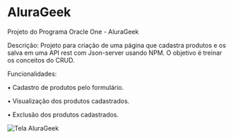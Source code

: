 # AluraGeek
Projeto do Programa Oracle One - AluraGeek

Descrição: 
Projeto para criação de uma página que cadastra produtos e os salva em uma API rest com Json-server usando NPM. O objetivo é treinar os conceitos do CRUD.

Funcionalidades:

•	Cadastro de produtos pelo formulário.

•	Visualização dos produtos cadastrados.

•	Exclusão dos produtos cadastrados.

![Tela AluraGeek](https://github.com/KarinaMGM/AluraGeek/assets/140670360/436986d3-b983-4190-be60-365c9d209f3c)
